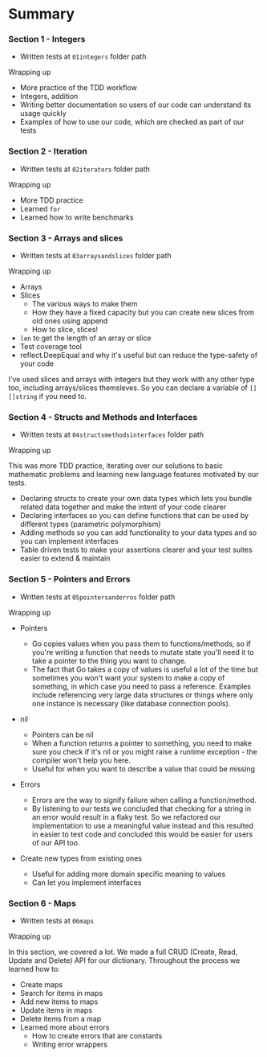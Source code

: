 # Summary



### Section 1 - Integers 

- Written tests at `01integers` folder path

Wrapping up

- More practice of the TDD workflow
- Integers, addition
- Writing better documentation so users of our code can understand its usage quickly
- Examples of how to use our code, which are checked as part of our tests

### Section 2 - Iteration

- Written tests at `02iterators` folder path

Wrapping up

- More TDD practice
- Learned `for`
- Learned how to write benchmarks

### Section 3 - Arrays and slices

- Written tests at `03arraysandslices` folder path

Wrapping up

- Arrays
- Slices
	- The various ways to make them
	- How they have a fixed capacity but you can create new slices from old ones using append
	- How to slice, slices!
- `len` to get the length of an array or slice
- Test coverage tool
- reflect.DeepEqual and why it's useful but can reduce the type-safety of your code

I've used slices and arrays with integers but they work with any other type too, including
arrays/slices themsleves. So you can declare a variable of `[][]string` if you need to.


### Section 4 - Structs and Methods and Interfaces

- Written tests at `04structsmethodsinterfaces` folder path

Wrapping up

This was more TDD practice, iterating over our solutions to basic mathematic problems and learning new language features motivated by our tests.
- Declaring structs to create your own data types which lets you bundle related data together and make the intent of your code clearer
- Declaring interfaces so you can define functions that can be used by different types (parametric polymorphism)
- Adding methods so you can add functionality to your data types and so you can implement interfaces
- Table driven tests to make your assertions clearer and your test suites easier to extend & maintain


### Section 5 - Pointers and Errors

- Written tests at `05pointersanderros` folder path

Wrapping up

- Pointers
	- Go copies values when you pass them to functions/methods, so if you're writing a function that needs to mutate state you'll need it to take a pointer to the thing you want to change.
	- The fact that Go takes a copy of values is useful a lot of the time but sometimes you won't want your system to make a copy of something, in which case you need to pass a reference. Examples include referencing very large data structures or things where only one instance is necessary (like database connection pools).

- nil
	- Pointers can be nil
	- When a function returns a pointer to something, you need to make sure you check if it's nil or you might raise a runtime exception - the compiler won't help you here.
	- Useful for when you want to describe a value that could be missing


- Errors
	- Errors are the way to signify failure when calling a function/method.
	- By listening to our tests we concluded that checking for a string in an error would result in a flaky test. So we refactored our implementation to use a meaningful value instead and this resulted in easier to test code and concluded this would be easier for users of our API too.
 

- Create new types from existing ones
	- Useful for adding more domain specific meaning to values
	- Can let you implement interfaces


### Section 6 - Maps

- Written tests at `06maps`

Wrapping up

In this section, we covered a lot. We made a full CRUD (Create, Read, Update and Delete) API for our dictionary. Throughout the process we learned how to:

- Create maps
- Search for items in maps
- Add new items to maps
- Update items in maps
- Delete items from a map
- Learned more about errors
	- How to create errors that are constants
	- Writing error wrappers
